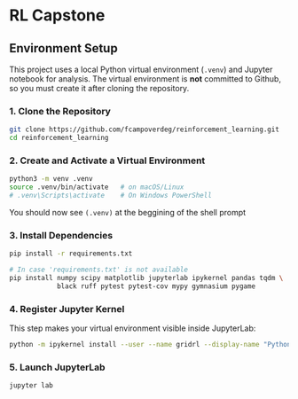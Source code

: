 # RL Capstone


## Environment Setup

This project uses a local Python virtual environment (`.venv`) and Jupyter notebook for analysis.
The virtual environment is **not** committed to Github, so you must create it after cloning the repository.

### 1. Clone the Repository
```bash
git clone https://github.com/fcampoverdeg/reinforcement_learning.git
cd reinforcement_learning
```

### 2. Create and Activate a Virtual Environment
```bash
python3 -m venv .venv
source .venv/bin/activate   # on macOS/Linux
# .venv\Scripts\activate    # On Windows PowerShell
```
You should now see `(.venv)` at the beggining of the shell prompt

### 3. Install Dependencies
```bash
pip install -r requirements.txt

# In case 'requirements.txt' is not available
pip install numpy scipy matplotlib jupyterlab ipykernel pandas tqdm \
            black ruff pytest pytest-cov mypy gymnasium pygame
```

### 4. Register Jupyter Kernel

This step makes your virtual environment visible inside JupyterLab:

```bash
python -m ipykernel install --user --name gridrl --display-name "Python (gridrl)"
```

### 5. Launch JupyterLab
```bash
jupyter lab
```